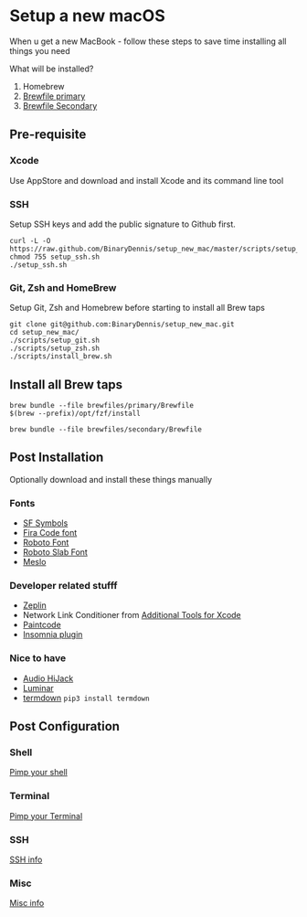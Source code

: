 # Setup a new macOS

When u get a new MacBook - follow these steps to save time installing all things you need

What will be installed? 
1. Homebrew
2. [Brewfile primary](Brewfiles/primary/Brewfile) 
3. [Brewfile Secondary](Brewfiles/secondary/Brewfile)


## Pre-requisite 

### Xcode
Use AppStore and download and install Xcode and its command line tool


### SSH 
Setup SSH keys and add the public signature to Github first.
```
curl -L -O https://raw.github.com/BinaryDennis/setup_new_mac/master/scripts/setup_ssh.sh
chmod 755 setup_ssh.sh
./setup_ssh.sh
```

### Git, Zsh and HomeBrew
Setup Git, Zsh and Homebrew before starting to install all Brew taps
```
git clone git@github.com:BinaryDennis/setup_new_mac.git
cd setup_new_mac/
./scripts/setup_git.sh
./scripts/setup_zsh.sh
./scripts/install_brew.sh

```

## Install all Brew taps
```
brew bundle --file brewfiles/primary/Brewfile
$(brew --prefix)/opt/fzf/install

brew bundle --file brewfiles/secondary/Brewfile

```

## Post Installation 
Optionally download and install these things manually

### Fonts
- [SF Symbols](https://developer.apple.com/sf-symbols/)
- [Fira Code font](https://github.com/tonsky/FiraCode)
- [Roboto Font](https://fonts.google.com/specimen/Roboto)
- [Roboto Slab Font](https://fonts.google.com/specimen/Roboto+Slab?query=roboto+slab)
- [Meslo](https://github.com/powerline/fonts/raw/master/Meslo%20Slashed/Meslo%20LG%20M%20Regular%20for%20Powerline.ttf)

### Developer related stufff
- [Zeplin](https://zpl.io/download-mac)
- Network Link Conditioner from [Additional Tools for Xcode](https://developer.apple.com/download/all/?q=additional)
- [Paintcode](https://www.paintcodeapp.com)
- [Insomnia plugin](https://github.com/georgeflug/insomnia-plugin-save-variables)

### Nice to have
- [Audio HiJack](https://rogueamoeba.com/audiohijack/)
- [Luminar](https://skylum.com/luminar)
- [termdown](https://github.com/trehn/termdown) `pip3 install termdown`


## Post Configuration

### Shell
[Pimp your shell](readmes/shell.md)

### Terminal
[Pimp your Terminal](readmes/terminal.md)

### SSH
[SSH info](readme/ssh.md)

### Misc
[Misc info](readme/misc.md)
